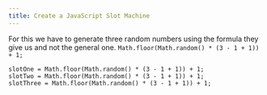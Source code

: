 ```yaml
---
title: Create a JavaScript Slot Machine
---
```

For this we have to generate three random numbers using the formula they give us and not the general one. `Math.floor(Math.random() * (3 - 1 + 1)) + 1;`

    slotOne = Math.floor(Math.random() * (3 - 1 + 1)) + 1;
    slotTwo = Math.floor(Math.random() * (3 - 1 + 1)) + 1;
    slotThree = Math.floor(Math.random() * (3 - 1 + 1)) + 1;